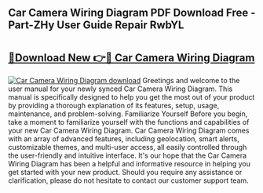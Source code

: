 ## Car Camera Wiring Diagram PDF Download Free - Part-ZHy User Guide Repair RwbYL

# <h2><a href="http://dfnjizj.blite.top/?on=Car+Camera+Wiring+Diagram">🔗Download New 👉🔴 Car Camera Wiring Diagram</a></h2>

[![Car Camera Wiring Diagram download](https://i.imgur.com/lujVjoI.png)](http://dfnjizj.blite.top/?on=Car+Camera+Wiring+Diagram)
Greetings and welcome to the user manual for your newly synced Car Camera Wiring Diagram. This manual is specifically designed to help you get the most out of your product by providing a thorough explanation of its features, setup, usage, maintenance, and problem-solving. Familiarize Yourself Before you begin, take a moment to familiarize yourself with the functions and capabilities of your new Car Camera Wiring Diagram. Car Camera Wiring Diagram comes with an array of advanced features, including geolocation, smart alerts, customizable themes, and multi-user access, all easily controlled through the user-friendly and intuitive interface. It's our hope that the Car Camera Wiring Diagram has been a helpful and informative resource in helping you get started with your new product. Should you require any assistance or clarification, please do not hesitate to contact our customer support team.
